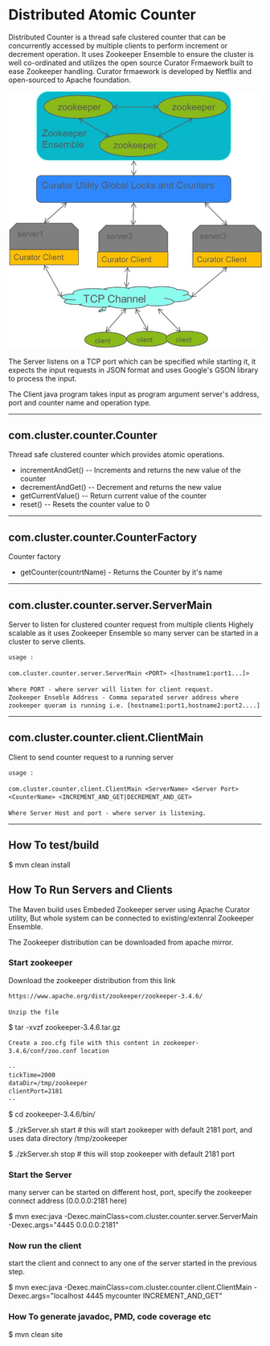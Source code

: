 # Distributed Atomic Counter

Distributed Counter is a thread safe clustered counter that can be concurrently accessed by multiple clients to perform increment or decrement operation.
It  uses Zookeeper Ensemble to ensure the cluster is well co-ordinated and utilizes the open source Curator Frmaework built to ease Zookeeper handling. Curator frmaework is developed by Netflix and open-sourced to Apache foundation.

![Alt text](images/arch.jpg?raw=true "Architecture")

The Server listens on a TCP port which can be specified while starting it, it expects the input requests in JSON format and uses Google's GSON library to process the input.

The Client java program takes input as program argument server's address, port and counter name and operation type. 

----
## com.cluster.counter.Counter
Thread safe clustered counter which provides atomic operations.
  - incrementAndGet()
  -- Increments and returns the new value of the counter
  - decrementAndGet()
   -- Decrement and returns the new value
  - getCurrentValue()
  -- Return current value of the counter
  - reset()
   -- Resets the counter value to 0
----

## com.cluster.counter.CounterFactory
Counter factory
- getCounter(countrtName) - Returns the Counter by it's name
---

## com.cluster.counter.server.ServerMain
Server to listen for clustered counter request from multiple clients
Highely scalable as it uses Zookeeper Ensemble so many server can be started in a cluster to serve clients.

    usage : 
    
    com.cluster.counter.server.ServerMain <PORT> <[hostname1:port1...]>
    
    Where PORT - where server will listen for client request.
    Zookeeper Enseble Address - Comma separated server address where zookeeper quoram is running i.e. [hostname1:port1,hostname2:port2....] 

---

## com.cluster.counter.client.ClientMain
Client to send counter request to a running server

    usage : 
    
    com.cluster.counter.client.ClientMain <ServerName> <Server Port> <CounterName> <INCREMENT_AND_GET|DECREMENT_AND_GET>
    
    Where Server Host and port - where server is listening.

---
## How To test/build

$ mvn clean install

## How To Run Servers and Clients 
   
   The Maven build uses Embeded Zookeeper server using Apache Curator utility, But whole system can be connected to existing/extenral Zookeeper Ensemble.
   
   The Zookeeper distribution can be downloaded from apache mirror.
   
### Start zookeeper

Download the zookeeper distribution from this link

	https://www.apache.org/dist/zookeeper/zookeeper-3.4.6/

	Unzip the file
$ tar -xvzf zookeeper-3.4.6.tar.gz

	Create a zoo.cfg file with this content in zookeeper-3.4.6/conf/zoo.conf location
	
	--
	tickTime=2000
	dataDir=/tmp/zookeeper
	clientPort=2181
	--
	

$ cd zookeeper-3.4.6/bin/

$ ./zkServer.sh  start   # this will start zookeeper with default 2181 port, and uses data directory /tmp/zookeeper

$ ./zkServer.sh  stop   # this will stop zookeeper with default 2181 port

### Start the Server
many server can be started on different host, port, specify the zookeeper connect address (0.0.0.0:2181 here)

$  mvn exec:java -Dexec.mainClass=com.cluster.counter.server.ServerMain -Dexec.args="4445 0.0.0.0:2181"

### Now run the client
start the client and connect to any one of the server started in the previous step.

$ mvn exec:java -Dexec.mainClass=com.cluster.counter.client.ClientMain -Dexec.args="localhost 4445 mycounter INCREMENT\_AND\_GET"


### How To generate javadoc, PMD, code coverage etc

$ mvn clean site
